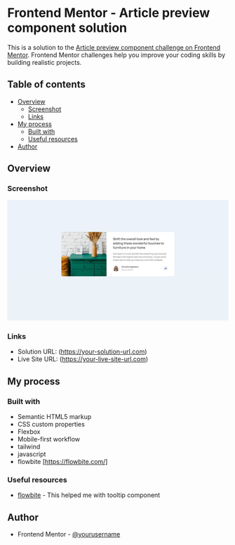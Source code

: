 # Frontend Mentor - Article preview component solution

This is a solution to the [Article preview component challenge on Frontend Mentor](https://www.frontendmentor.io/challenges/article-preview-component-dYBN_pYFT). Frontend Mentor challenges help you improve your coding skills by building realistic projects. 

## Table of contents

- [Overview](#overview)
  - [Screenshot](#screenshot)
  - [Links](#links)
- [My process](#my-process)
  - [Built with](#built-with)
  - [Useful resources](#useful-resources)
- [Author](#author)

## Overview

### Screenshot

![](./public/Screen%20Shot%202024-12-01%20at%203.21.29%20PM.png)

### Links

- Solution URL: (https://your-solution-url.com)
- Live Site URL: (https://your-live-site-url.com)

## My process

### Built with

- Semantic HTML5 markup
- CSS custom properties
- Flexbox
- Mobile-first workflow
- tailwind
- javascript
- flowbite [https://flowbite.com/]


### Useful resources

- [flowbite](https://flowbite.com/) - This helped me with tooltip component

## Author

- Frontend Mentor - [@yourusername](https://www.frontendmentor.io/profile/yourusername)